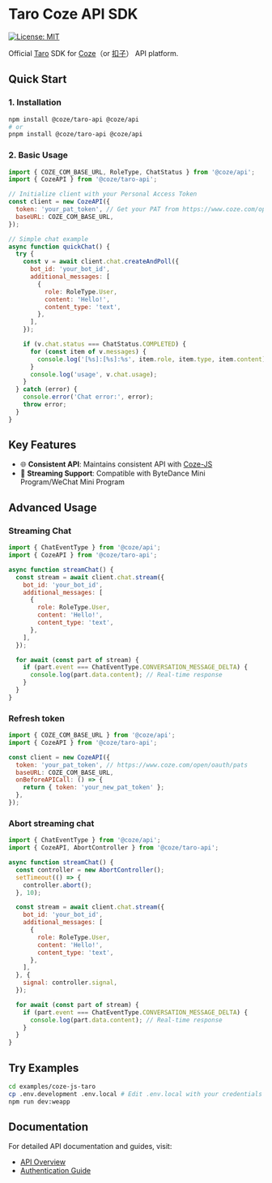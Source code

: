 # Taro Coze API SDK

[![License: MIT](https://img.shields.io/badge/License-MIT-yellow.svg)](https://opensource.org/licenses/MIT)

Official [Taro](https://docs.taro.zone/docs/) SDK for [Coze](https://www.coze.com)（or [扣子](https://www.coze.cn)） API platform.

## Quick Start

### 1. Installation

```sh
npm install @coze/taro-api @coze/api
# or
pnpm install @coze/taro-api @coze/api
```

### 2. Basic Usage

```javascript
import { COZE_COM_BASE_URL, RoleType, ChatStatus } from '@coze/api';
import { CozeAPI } from '@coze/taro-api';

// Initialize client with your Personal Access Token
const client = new CozeAPI({
  token: 'your_pat_token', // Get your PAT from https://www.coze.com/open/oauth/pats
  baseURL: COZE_COM_BASE_URL,
});

// Simple chat example
async function quickChat() {
  try {
    const v = await client.chat.createAndPoll({
      bot_id: 'your_bot_id',
      additional_messages: [
        {
          role: RoleType.User,
          content: 'Hello!',
          content_type: 'text',
        },
      ],
    });

    if (v.chat.status === ChatStatus.COMPLETED) {
      for (const item of v.messages) {
        console.log('[%s]:[%s]:%s', item.role, item.type, item.content);
      }
      console.log('usage', v.chat.usage);
    }
  } catch (error) {
    console.error('Chat error:', error);
    throw error;
  }
}
```

## Key Features

- 🌐 **Consistent API**: Maintains consistent API with [Coze-JS](../coze-js/README.md)
- 🔄 **Streaming Support**: Compatible with ByteDance Mini Program/WeChat Mini Program

## Advanced Usage

### Streaming Chat

```javascript
import { ChatEventType } from '@coze/api';
import { CozeAPI } from '@coze/taro-api';

async function streamChat() {
  const stream = await client.chat.stream({
    bot_id: 'your_bot_id',
    additional_messages: [
      {
        role: RoleType.User,
        content: 'Hello!',
        content_type: 'text',
      },
    ],
  });

  for await (const part of stream) {
    if (part.event === ChatEventType.CONVERSATION_MESSAGE_DELTA) {
      console.log(part.data.content); // Real-time response
    }
  }
}
```

### Refresh token

```javascript
import { COZE_COM_BASE_URL } from '@coze/api';
import { CozeAPI } from '@coze/taro-api';

const client = new CozeAPI({
  token: 'your_pat_token', // https://www.coze.com/open/oauth/pats
  baseURL: COZE_COM_BASE_URL,
  onBeforeAPICall: () => {
    return { token: 'your_new_pat_token' };
  },
});
```

### Abort streaming chat

```javascript
import { ChatEventType } from '@coze/api';
import { CozeAPI, AbortController } from '@coze/taro-api';

async function streamChat() {
  const controller = new AbortController();
  setTimeout(() => {
    controller.abort();
  }, 10);

  const stream = await client.chat.stream({
    bot_id: 'your_bot_id',
    additional_messages: [
      {
        role: RoleType.User,
        content: 'Hello!',
        content_type: 'text',
      },
    ],
  }, {
    signal: controller.signal,
  });

  for await (const part of stream) {
    if (part.event === ChatEventType.CONVERSATION_MESSAGE_DELTA) {
      console.log(part.data.content); // Real-time response
    }
  }
}
```

## Try Examples

```bash
cd examples/coze-js-taro
cp .env.development .env.local # Edit .env.local with your credentials
npm run dev:weapp
```

## Documentation

For detailed API documentation and guides, visit:

- [API Overview](https://www.coze.com/docs/developer_guides/api_overview)
- [Authentication Guide](https://www.coze.com/docs/developer_guides/authentication)
